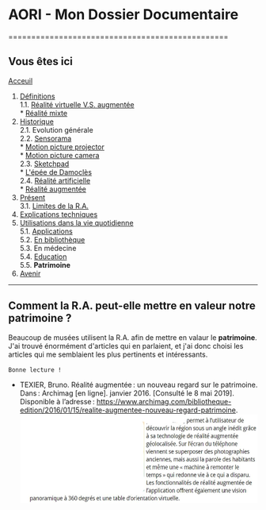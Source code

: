 # AORI - Mon Dossier Documentaire
================================================
## Vous êtes ici

[Acceuil](Introduction.md)  

1. [Définitions](Definition.md)  
  1.1. [Réalité virtuelle V.S. augmentée](vs.md)    
         * [Réalité mixte](mixed.md)  
2. [Historique](Histoire.md)  
  2.1. Evolution générale  
  2.2. [Sensorama](sensorama.md)  
         * [Motion picture projector](premierei.md)   
         * [Motion picture camera](secondei.md)  
  2.3. [Sketchpad](logiciel.md)  
         * [L'épée de Damoclès](epee.md)  
  2.4. [Réalité artificielle](rearti.md)  
         * [Réalité augmentée](ra.md)  
3. [Présent](present.md)  
  3.1. [Limites de la R.A.](limits.md)  
4. [Explications techniques](Fonctionnement.md)  
5. [Utilisations dans la vie quotidienne](utilisation.md)  
   5.1. [Applications](app.md)  
   5.2. [En bibliothèque](bibli.md)  
   5.3.  En médecine  
   5.4. [Education](éducation.md)  
   5.5. **Patrimoine**  
 6. [Avenir](Avenir.md)  
 -----------------------------------------------
 
Comment la R.A. peut-elle mettre en valeur notre **patrimoine** ?   
-----------------------------------------------------------------------------------------------------------------------------------------

Beaucoup de musées utilisent la R.A. afin de mettre en valaur le __patrimoine__. J'ai trouvé énormément d'articles qui en parlaient, et j'ai donc choisi les articles qui me semblaient les plus pertinents et intéressants. 

````
Bonne lecture !
````

* TEXIER, Bruno. Réalité augmentée : un nouveau regard sur le patrimoine. Dans : Archimag [en ligne]. janvier 2016. [Consulté le 8 mai 2019]. Disponible à l’adresse : https://www.archimag.com/bibliotheque-edition/2016/01/15/realite-augmentee-nouveau-regard-patrimoine.  
![patrimoine1](/Images/patri2.JPG)  
